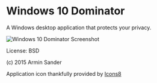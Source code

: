 # Windows 10 Dominator

A Windows desktop application that protects your privacy.

![Windows 10 Dominator Screenshot](https://cloud.githubusercontent.com/assets/1003751/9167242/808caa6e-3f54-11e5-83f3-2a732b2ed4a9.jpg)

License: BSD

(c) 2015 Armin Sander

Application icon thankfully provided by [Icons8](https://icons8.com)

